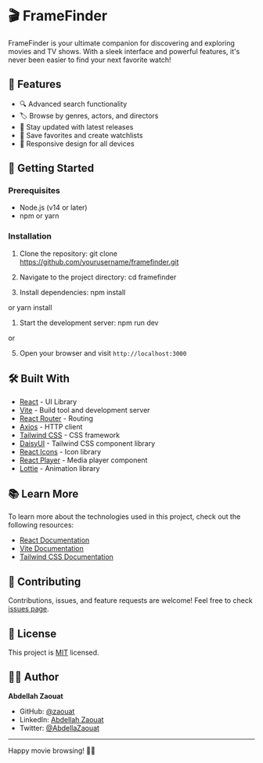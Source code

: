 # 🎬 FrameFinder

<!-- ![FrameFinder Logo](https://your-logo-url-here.com/logo.png) -->

FrameFinder is your ultimate companion for discovering and exploring movies and TV shows. With a sleek interface and powerful features, it's never been easier to find your next favorite watch!

## 🌟 Features

- 🔍 Advanced search functionality
- 🏷️ Browse by genres, actors, and directors
- 📅 Stay updated with latest releases
- 💾 Save favorites and create watchlists
- 📱 Responsive design for all devices

## 🚀 Getting Started

### Prerequisites

- Node.js (v14 or later)
- npm or yarn

### Installation

1. Clone the repository:
git clone https://github.com/yourusername/framefinder.git

1. Navigate to the project directory:
cd framefinder

1. Install dependencies:
npm install

or
yarn install

1. Start the development server:
npm run dev

or

5. Open your browser and visit `http://localhost:3000`

## 🛠️ Built With

- [React](https://reactjs.org/) - UI Library
- [Vite](https://vitejs.dev/) - Build tool and development server
- [React Router](https://reactrouter.com/) - Routing
- [Axios](https://axios-http.com/) - HTTP client
- [Tailwind CSS](https://tailwindcss.com/) - CSS framework
- [DaisyUI](https://daisyui.com/) - Tailwind CSS component library
- [React Icons](https://react-icons.github.io/react-icons/) - Icon library
- [React Player](https://github.com/CookPete/react-player) - Media player component
- [Lottie](https://airbnb.design/lottie/) - Animation library

## 📚 Learn More

To learn more about the technologies used in this project, check out the following resources:

- [React Documentation](https://reactjs.org/docs/getting-started.html)
- [Vite Documentation](https://vitejs.dev/guide/)
- [Tailwind CSS Documentation](https://tailwindcss.com/docs)

## 🤝 Contributing

Contributions, issues, and feature requests are welcome! Feel free to check [issues page](https://github.com/yourusername/framefinder/issues).

## 📝 License

This project is [MIT](https://opensource.org/licenses/MIT) licensed.

## 👨‍💻 Author

**Abdellah Zaouat**

- GitHub: [@zaouat](https://github.com/zaouat)
- LinkedIn: [Abdellah Zaouat](https://www.linkedin.com/in/abdellah-zaouat-17a628198)
- Twitter: [@AbdellaZaouat](https://twitter.com/AbdellaZaouat)

---

Happy movie browsing! 🍿🎥